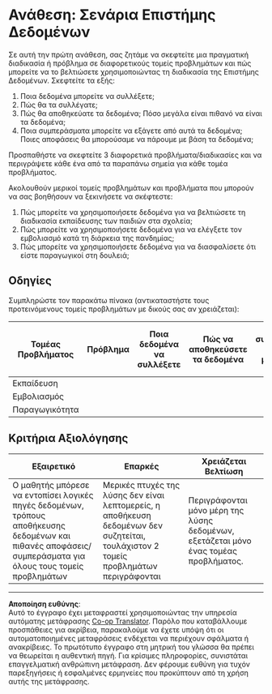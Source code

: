 <!--
CO_OP_TRANSLATOR_METADATA:
{
  "original_hash": "4e0f1773b9bee1be3b28f9fe2c71b3de",
  "translation_date": "2025-08-26T21:34:06+00:00",
  "source_file": "1-Introduction/01-defining-data-science/assignment.md",
  "language_code": "el"
}
-->
# Ανάθεση: Σενάρια Επιστήμης Δεδομένων

Σε αυτή την πρώτη ανάθεση, σας ζητάμε να σκεφτείτε μια πραγματική διαδικασία ή πρόβλημα σε διαφορετικούς τομείς προβλημάτων και πώς μπορείτε να το βελτιώσετε χρησιμοποιώντας τη διαδικασία της Επιστήμης Δεδομένων. Σκεφτείτε τα εξής:

1. Ποια δεδομένα μπορείτε να συλλέξετε;
1. Πώς θα τα συλλέγατε;
1. Πώς θα αποθηκεύατε τα δεδομένα; Πόσο μεγάλα είναι πιθανό να είναι τα δεδομένα;
1. Ποια συμπεράσματα μπορείτε να εξάγετε από αυτά τα δεδομένα; Ποιες αποφάσεις θα μπορούσαμε να πάρουμε με βάση τα δεδομένα;

Προσπαθήστε να σκεφτείτε 3 διαφορετικά προβλήματα/διαδικασίες και να περιγράψετε κάθε ένα από τα παραπάνω σημεία για κάθε τομέα προβλήματος.

Ακολουθούν μερικοί τομείς προβλημάτων και προβλήματα που μπορούν να σας βοηθήσουν να ξεκινήσετε να σκέφτεστε:

1. Πώς μπορείτε να χρησιμοποιήσετε δεδομένα για να βελτιώσετε τη διαδικασία εκπαίδευσης των παιδιών στα σχολεία;
1. Πώς μπορείτε να χρησιμοποιήσετε δεδομένα για να ελέγξετε τον εμβολιασμό κατά τη διάρκεια της πανδημίας;
1. Πώς μπορείτε να χρησιμοποιήσετε δεδομένα για να διασφαλίσετε ότι είστε παραγωγικοί στη δουλειά;

## Οδηγίες

Συμπληρώστε τον παρακάτω πίνακα (αντικαταστήστε τους προτεινόμενους τομείς προβλημάτων με δικούς σας αν χρειάζεται):

| Τομέας Προβλήματος | Πρόβλημα | Ποια δεδομένα να συλλέξετε | Πώς να αποθηκεύσετε τα δεδομένα | Ποια συμπεράσματα/αποφάσεις μπορούμε να πάρουμε | 
|---------------------|----------|---------------------------|-------------------------------|-----------------------------------------------|
| Εκπαίδευση         |          |                           |                               |                                               |
| Εμβολιασμός        |          |                           |                               |                                               |
| Παραγωγικότητα     |          |                           |                               |                                               |

## Κριτήρια Αξιολόγησης

Εξαιρετικό | Επαρκές | Χρειάζεται Βελτίωση
--- | --- | -- |
Ο μαθητής μπόρεσε να εντοπίσει λογικές πηγές δεδομένων, τρόπους αποθήκευσης δεδομένων και πιθανές αποφάσεις/συμπεράσματα για όλους τους τομείς προβλημάτων | Μερικές πτυχές της λύσης δεν είναι λεπτομερείς, η αποθήκευση δεδομένων δεν συζητείται, τουλάχιστον 2 τομείς προβλημάτων περιγράφονται | Περιγράφονται μόνο μέρη της λύσης δεδομένων, εξετάζεται μόνο ένας τομέας προβλήματος.

---

**Αποποίηση ευθύνης**:  
Αυτό το έγγραφο έχει μεταφραστεί χρησιμοποιώντας την υπηρεσία αυτόματης μετάφρασης [Co-op Translator](https://github.com/Azure/co-op-translator). Παρόλο που καταβάλλουμε προσπάθειες για ακρίβεια, παρακαλούμε να έχετε υπόψη ότι οι αυτοματοποιημένες μεταφράσεις ενδέχεται να περιέχουν σφάλματα ή ανακρίβειες. Το πρωτότυπο έγγραφο στη μητρική του γλώσσα θα πρέπει να θεωρείται η αυθεντική πηγή. Για κρίσιμες πληροφορίες, συνιστάται επαγγελματική ανθρώπινη μετάφραση. Δεν φέρουμε ευθύνη για τυχόν παρεξηγήσεις ή εσφαλμένες ερμηνείες που προκύπτουν από τη χρήση αυτής της μετάφρασης.